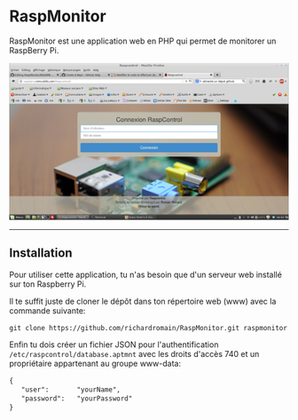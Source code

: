 # RaspMonitor

RaspMonitor est une application web en PHP qui permet de monitorer un RaspBerry Pi.

![Home of Raspcontrol](raspcontrol-home.png)

***


## Installation

Pour utiliser cette application, tu n'as besoin que d'un serveur web installé sur ton Raspberry Pi.

Il te suffit juste de cloner le dépôt dans ton répertoire web (www) avec la commande suivante: 
	
	git clone https://github.com/richardromain/RaspMonitor.git raspmonitor

Enfin tu dois créer un fichier JSON pour l'authentification `/etc/raspcontrol/database.aptmnt` avec les droits d'accès 740 et un propriétaire appartenant au groupe www-data:

	{
 	   "user":       "yourName",
 	   "password":   "yourPassword"
	}
